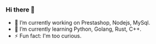 ### Hi there 👋

- 🔭 I’m currently working on Prestashop, Nodejs, MySql.
- 🌱 I’m currently learning Python, Golang, Rust, C++.
- ⚡ Fun fact: I'm too curious.
